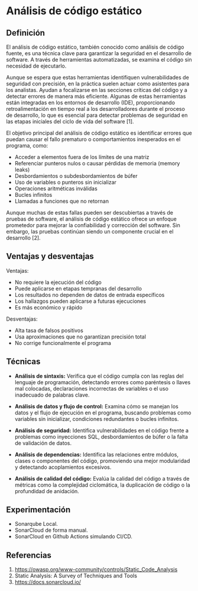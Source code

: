 # Análisis de código estático

## Definición
El análisis de código estático, también conocido como análisis de código fuente, es una técnica clave para garantizar la seguridad en el desarrollo de software. A través de herramientas automatizadas, se examina el código sin necesidad de ejecutarlo.

Aunque se espera que estas herramientas identifiquen vulnerabilidades de seguridad con precisión, en la práctica suelen actuar como asistentes para los analistas. Ayudan a focalizarse en las secciones críticas del código y a detectar errores de manera más eficiente. Algunas de estas herramientas están integradas en los entornos de desarrollo (IDE), proporcionando retroalimentación en tiempo real a los desarrolladores durante el proceso de desarrollo, lo que es esencial para detectar problemas de seguridad en las etapas iniciales del ciclo de vida del software [1].

El objetivo principal del análisis de código estático es identificar errores que puedan causar el fallo prematuro o comportamientos inesperados en el programa, como:
- Acceder a elementos fuera de los límites de una matriz
- Referenciar punteros nulos o causar pérdidas de memoria (memory leaks)
- Desbordamientos o subdesbordamientos de búfer
- Uso de variables o punteros sin inicializar
- Operaciones aritméticas inválidas
- Bucles infinitos
- Llamadas a funciones que no retornan

Aunque muchas de estas fallas pueden ser descubiertas a través de pruebas de software, el análisis de código estático ofrece un enfoque prometedor para mejorar la confiabilidad y corrección del software. Sin embargo, las pruebas continúan siendo un componente crucial en el desarrollo [2].

## Ventajas y desventajas
Ventajas:
- No requiere la ejecución del código
- Puede aplicarse en etapas tempranas del desarrollo
- Los resultados no dependen de datos de entrada específicos
- Los hallazgos pueden aplicarse a futuras ejecuciones
- Es más económico y rápido

Desventajas:
- Alta tasa de falsos positivos
- Usa aproximaciones que no garantizan precisión total
- No corrige funcionalmente el programa

## Técnicas

- **Análisis de sintaxis:** Verifica que el código cumpla con las reglas del lenguaje de programación, detectando errores como paréntesis o llaves mal colocadas, declaraciones incorrectas de variables o el uso inadecuado de palabras clave.
  
- **Análisis de datos y flujo de control:** Examina cómo se manejan los datos y el flujo de ejecución en el programa, buscando problemas como variables sin inicializar, condiciones redundantes o bucles infinitos.

- **Análisis de seguridad:** Identifica vulnerabilidades en el código frente a problemas como inyecciones SQL, desbordamientos de búfer o la falta de validación de datos.

- **Análisis de dependencias:** Identifica las relaciones entre módulos, clases o componentes del código, promoviendo una mejor modularidad y detectando acoplamientos excesivos.

- **Análisis de calidad del código:** Evalúa la calidad del código a través de métricas como la complejidad ciclomática, la duplicación de código o la profundidad de anidación.

## Experimentación
  - Sonarqube Local.
  - SonarCloud de forma manual.
  - SonarCloud en Github Actions simulando CI/CD.

## Referencias
1. https://owasp.org/www-community/controls/Static_Code_Analysis
2. Static Analysis: A Survey of Techniques and Tools
3. https://docs.sonarcloud.io/